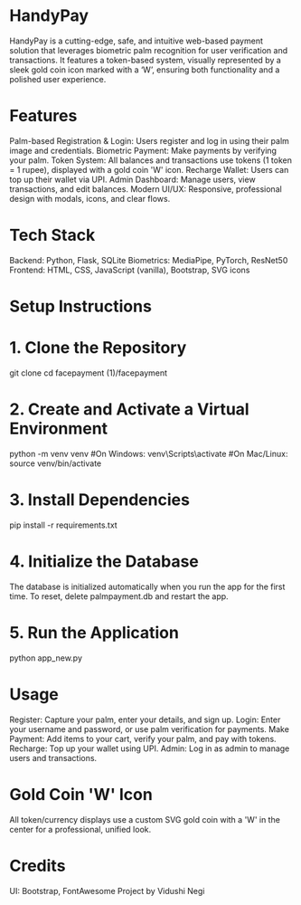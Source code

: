 # HandyPay
HandyPay is a cutting-edge, safe, and intuitive web-based payment solution that leverages biometric palm recognition for user verification and transactions. It features a token-based system, visually represented by a sleek gold coin icon marked with a ‘W’, ensuring both functionality and a polished user experience.
# Features
Palm-based Registration & Login: Users register and log in using their palm image and credentials.
Biometric Payment: Make payments by verifying your palm.
Token System: All balances and transactions use tokens (1 token = 1 rupee), displayed with a gold coin 'W' icon.
Recharge Wallet: Users can top up their wallet via UPI.
Admin Dashboard: Manage users, view transactions, and edit balances.
Modern UI/UX: Responsive, professional design with modals, icons, and clear flows.
# Tech Stack
Backend: Python, Flask, SQLite
Biometrics: MediaPipe, PyTorch, ResNet50
Frontend: HTML, CSS, JavaScript (vanilla), Bootstrap, SVG icons
# Setup Instructions
# 1. Clone the Repository
git clone <your-repo-url>
cd facepayment (1)/facepayment
# 2. Create and Activate a Virtual Environment
python -m venv venv
#On Windows:
venv\Scripts\activate
#On Mac/Linux:
source venv/bin/activate
# 3. Install Dependencies
pip install -r requirements.txt
# 4. Initialize the Database
The database is initialized automatically when you run the app for the first time. To reset, delete palmpayment.db and restart the app.

# 5. Run the Application
python app_new.py
# Usage
Register: Capture your palm, enter your details, and sign up.
Login: Enter your username and password, or use palm verification for payments.
Make Payment: Add items to your cart, verify your palm, and pay with tokens.
Recharge: Top up your wallet using UPI.
Admin: Log in as admin to manage users and transactions.
# Gold Coin 'W' Icon
All token/currency displays use a custom SVG gold coin with a 'W' in the center for a professional, unified look.

# Credits
UI: Bootstrap, FontAwesome
Project by Vidushi Negi

